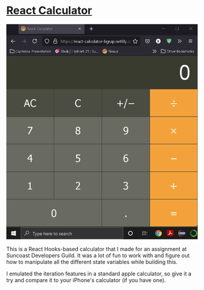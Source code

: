 # [React Calculator](https://react-calculator-bgrap.netlify.app/)

![](./src/images/CaptureReactCalc.PNG)

This is a React Hooks-based calculator that I made for an assignment at Suncoast Developers Guild. It was a lot of fun to work with and figure out how to manipulate all the different state variables while building this.

I emulated the iteration features in a standard apple calculator, so give it a try and compare it to your iPhone's calculator (if you have one).

<!--
![SDG](./docs/button.png)

Practice is key to gaining the mileage needed to conquer programming. A very common practice problem is to recreate a working calculator. A basic calculator is a good exercise in using state, effects, and components to create a powerful and robust UI.

Objectives

- Practice using functional components with hooks

- Practice implementing a UI wire-frame

Requirements

Create a simple calculator that allows the user to add, multiply, subtract, and divide two numbers. Here is a sample UI:

Notes
Take this in small steps just like we did in class. Start with the HTML, then CSS, then with basic functionality.

Explorer Mode

    - Implement something similar to the example UI using HTML and CSS inside a React app

<!-- DONE

    - As a user, I should be able to add two numbers

<!-- DONE

    - As a user, I should be able to subtract numbers

<!-- DONE

    - As a user, I should be able to add multiple numbers

<!-- DONE

    - As a user, I should be able to divide numbers

<!-- DONE

    - The clear button should reset the current calculation

<!-- DONE


add guard clauses for incorrect input -> more than one decimal point

<!-- DONE

Adventure Mode

    - Show the user their history in a list

<!-- DONE

    - Be able to chain together results. For example, the user should be able to input 2 + 3 - 4 + 5 and get the correct answer

<!-- DONE -->

<!-- - Let the user use their keyboard in addition to the mouse -->

<!-- Epic Mode -->

<!-- Using your systems calculator app as inspiration, implement as many features as you can, including, but not limited to scientific mode, exponents, and the order of operations. -->

<!-- update display when result known during performance of normal operations (not incrementing) instead of displaying zero to match the apple calculator -->

<!-- use before in css to change display symbols -->

<!-- DONE -->
